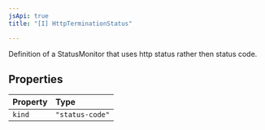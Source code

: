 ```yaml
---
jsApi: true
title: "[I] HttpTerminationStatus"

---
```

Definition of a StatusMonitor that uses http status rather then status code.

## Properties

| Property | Type |
| :------ | :------ |
| `kind` | `"status-code"` |

